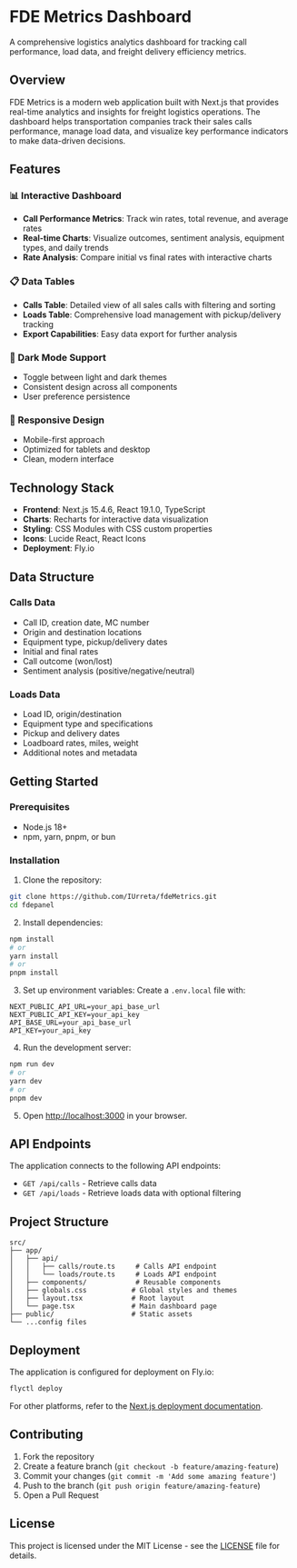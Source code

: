 # FDE Metrics Dashboard

A comprehensive logistics analytics dashboard for tracking call performance, load data, and freight delivery efficiency metrics.

## Overview

FDE Metrics is a modern web application built with Next.js that provides real-time analytics and insights for freight logistics operations. The dashboard helps transportation companies track their sales calls performance, manage load data, and visualize key performance indicators to make data-driven decisions.

## Features

### 📊 Interactive Dashboard
- **Call Performance Metrics**: Track win rates, total revenue, and average rates
- **Real-time Charts**: Visualize outcomes, sentiment analysis, equipment types, and daily trends
- **Rate Analysis**: Compare initial vs final rates with interactive charts

### 📋 Data Tables
- **Calls Table**: Detailed view of all sales calls with filtering and sorting
- **Loads Table**: Comprehensive load management with pickup/delivery tracking
- **Export Capabilities**: Easy data export for further analysis

### 🌙 Dark Mode Support
- Toggle between light and dark themes
- Consistent design across all components
- User preference persistence

### 📱 Responsive Design
- Mobile-first approach
- Optimized for tablets and desktop
- Clean, modern interface

## Technology Stack

- **Frontend**: Next.js 15.4.6, React 19.1.0, TypeScript
- **Charts**: Recharts for interactive data visualization
- **Styling**: CSS Modules with CSS custom properties
- **Icons**: Lucide React, React Icons
- **Deployment**: Fly.io

## Data Structure

### Calls Data
- Call ID, creation date, MC number
- Origin and destination locations
- Equipment type, pickup/delivery dates
- Initial and final rates
- Call outcome (won/lost)
- Sentiment analysis (positive/negative/neutral)

### Loads Data
- Load ID, origin/destination
- Equipment type and specifications
- Pickup and delivery dates
- Loadboard rates, miles, weight
- Additional notes and metadata

## Getting Started

### Prerequisites
- Node.js 18+ 
- npm, yarn, pnpm, or bun

### Installation

1. Clone the repository:
```bash
git clone https://github.com/IUrreta/fdeMetrics.git
cd fdepanel
```

2. Install dependencies:
```bash
npm install
# or
yarn install
# or
pnpm install
```

3. Set up environment variables:
Create a `.env.local` file with:
```env
NEXT_PUBLIC_API_URL=your_api_base_url
NEXT_PUBLIC_API_KEY=your_api_key
API_BASE_URL=your_api_base_url
API_KEY=your_api_key
```

4. Run the development server:
```bash
npm run dev
# or
yarn dev
# or
pnpm dev
```

5. Open [http://localhost:3000](http://localhost:3000) in your browser.

## API Endpoints

The application connects to the following API endpoints:

- `GET /api/calls` - Retrieve calls data
- `GET /api/loads` - Retrieve loads data with optional filtering

## Project Structure

```
src/
├── app/
│   ├── api/
│   │   ├── calls/route.ts     # Calls API endpoint
│   │   └── loads/route.ts     # Loads API endpoint
│   ├── components/            # Reusable components
│   ├── globals.css           # Global styles and themes
│   ├── layout.tsx            # Root layout
│   └── page.tsx              # Main dashboard page
├── public/                   # Static assets
└── ...config files
```

## Deployment

The application is configured for deployment on Fly.io:

```bash
flyctl deploy
```

For other platforms, refer to the [Next.js deployment documentation](https://nextjs.org/docs/app/building-your-application/deploying).

## Contributing

1. Fork the repository
2. Create a feature branch (`git checkout -b feature/amazing-feature`)
3. Commit your changes (`git commit -m 'Add some amazing feature'`)
4. Push to the branch (`git push origin feature/amazing-feature`)
5. Open a Pull Request

## License

This project is licensed under the MIT License - see the [LICENSE](LICENSE) file for details.
